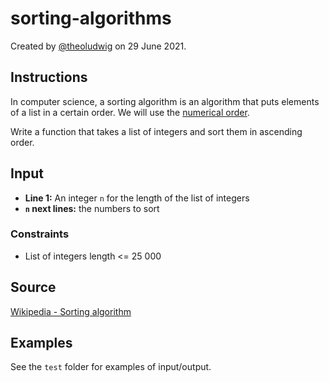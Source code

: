 # sorting-algorithms

Created by [@theoludwig](https://github.com/theoludwig) on 29 June 2021.

## Instructions

In computer science, a sorting algorithm is an algorithm that puts elements of a list in a certain order.
We will use the [numerical order](https://en.wikipedia.org/wiki/Numerical_order).

Write a function that takes a list of integers and sort them in ascending order.

## Input

- **Line 1:** An integer `n` for the length of the list of integers
- **`n` next lines:** the numbers to sort

### Constraints

- List of integers length <= 25 000

## Source

[Wikipedia - Sorting algorithm](https://en.wikipedia.org/wiki/Sorting_algorithm)

## Examples

See the `test` folder for examples of input/output.
